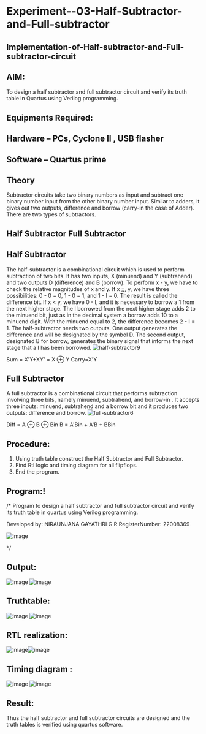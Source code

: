 # Experiment--03-Half-Subtractor-and-Full-subtractor
## Implementation-of-Half-subtractor-and-Full-subtractor-circuit
## AIM:
To design a half subtractor and full subtractor circuit and verify its truth table in Quartus using Verilog programming.

## Equipments Required:
## Hardware – PCs, Cyclone II , USB flasher
## Software – Quartus prime
## Theory
Subtractor circuits take two binary numbers as input and subtract one binary number input from the other binary number input. Similar to adders, it gives out two outputs, difference and borrow (carry-in the case of Adder). There are two types of subtractors.

## Half Subtractor Full Subtractor
## Half Subtractor
The half-subtractor is a combinational circuit which is used to perform subtraction of two bits. It has two inputs, X (minuend) and Y (subtrahend) and two outputs D (difference) and B (borrow). To perform x - y, we have to check the relative magnitudes of x and y. If x ;;, y, we have three possibilities: 0 - 0 = 0, 1 - 0 = 1, and 1 - I = 0. The result is called the difference bit. If x < y, we have 0 - I, and it is necessary to borrow a 1 from the next higher stage. The I borrowed from the next higher stage adds 2 to the minuend bit, just as in the decimal system a borrow adds 10 to a minuend digit. With the minuend equal to 2, the difference becomes 2 - I = 1. The half-subtractor needs two outputs. One output generates the difference and will be designated by the symbol D. The second output, designated B for borrow, generates the binary signal that informs the next stage that a I has been borrowed.
![half-subtractor9](https://user-images.githubusercontent.com/36288975/166112538-58c3bc7c-ee5d-4e6a-ac8d-8e8328efe27a.png)


Sum = X'Y+XY' = X ⊕ Y
Carry=X'Y

## Full Subtractor
A full subtractor is a combinational circuit that performs subtraction involving three bits, namely minuend, subtrahend, and borrow-in . It accepts three inputs: minuend, subtrahend and a borrow bit and it produces two outputs: difference and borrow. 
![full-subtractor6](https://user-images.githubusercontent.com/36288975/166112541-24c68359-3de8-4674-ae22-8272ffc385ed.png)


Diff = A ⊕ B ⊕ Bin B = A'Bin + A'B + BBin

## Procedure:
1. Using truth table construct the Half Subtractor and Full Subtractor.
2. Find Rtl logic and timing diagram for all flipflops.
3. End the program.




## Program:!

/*
Program to design a half subtractor and full subtractor circuit and verify its truth table in quartus using Verilog programming.

Developed by: NIRAUNJANA GAYATHRI G R
RegisterNumber:  22008369

![image](https://user-images.githubusercontent.com/119395610/213846232-c30bb7ef-5510-4475-8aa7-7db68a8b2db6.png)

*/

## Output:
![image](https://user-images.githubusercontent.com/119395610/212460096-c81c845f-82ac-461f-abc9-c7fe3ad8bbd2.png)
![image](https://user-images.githubusercontent.com/119395610/212460108-e43c844a-ad62-450b-be3b-f3940444246c.png)





## Truthtable:
![image](https://user-images.githubusercontent.com/119395610/213479866-f5c7425e-02db-485b-be6d-6d0a6d70d906.png)
![image](https://user-images.githubusercontent.com/119395610/213479931-ce6358e7-9578-4ffa-af17-81464e770ac3.png)




##  RTL realization:
![image](https://user-images.githubusercontent.com/119395610/212460123-b9e2b571-62bf-4b7e-afd5-52ae2dae018b.png)![image](https://user-images.githubusercontent.com/119395610/212460143-f963e93d-229d-4486-9e86-37cbe4a74c05.png)






## Timing diagram :
![image](https://user-images.githubusercontent.com/119395610/212460157-bc71a553-85ba-4b8f-a094-faf4baf74a4c.png)
![image](https://user-images.githubusercontent.com/119395610/212460176-ec7c2def-a59e-423e-aa12-5ec3d52a26a7.png)




## Result:
Thus the half subtractor and full subtractor circuits are designed and the truth tables is verified using quartus software.

